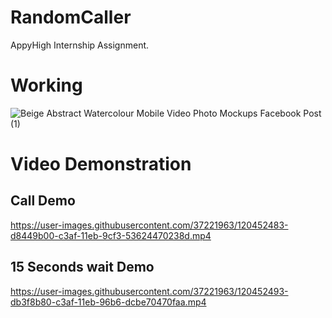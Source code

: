 # RandomCaller
AppyHigh Internship Assignment.

# Working
![Beige Abstract Watercolour Mobile Video   Photo Mockups Facebook Post (1)](https://user-images.githubusercontent.com/37221963/120437731-13d66980-c39e-11eb-8dc2-802c84edd93e.png)

# Video Demonstration
## Call Demo
https://user-images.githubusercontent.com/37221963/120452483-d8449b00-c3af-11eb-9cf3-53624470238d.mp4

## 15 Seconds wait Demo
https://user-images.githubusercontent.com/37221963/120452493-db3f8b80-c3af-11eb-96b6-dcbe70470faa.mp4


